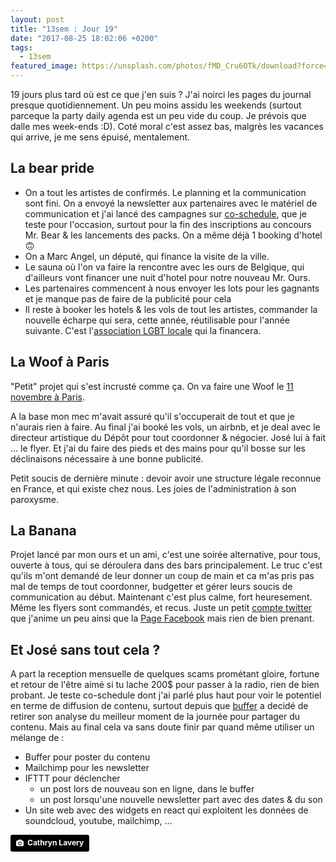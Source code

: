 ```yaml
---
layout: post
title: "13sem : Jour 19"
date: "2017-08-25 18:02:06 +0200"
tags:
  - 13sem
featured_image: https://unsplash.com/photos/fMD_Cru6OTk/download?force=true
---
```


19 jours plus tard où est ce que j'en suis ? J'ai noirci les pages du journal presque quotidiennement. Un peu moins assidu les weekends (surtout parceque la party daily agenda est un peu vide du coup. Je prévois que dalle mes week-ends :D). Coté moral c'est assez bas, malgrès les vacances qui arrive, je me sens épuisé, mentalement.

## La bear pride

-   On a tout les artistes de confirmés. Le planning et la communication sont fini. On a envoyé la newsletter aux partenaires avec le matériel de communication et j'ai lancé des campagnes sur [co-schedule](http://coschedule.com), que je teste pour l'occasion, surtout pour la fin des inscriptions au concours Mr. Bear & les lancements des packs. On a même déjà 1 booking d'hotel 🙃
-   On a Marc Angel, un député, qui finance la visite de la ville.
-   Le sauna où l'on va faire la rencontre avec les ours de Belgique, qui d'ailleurs vont financer une nuit d'hotel pour notre nouveau Mr. Ours.
-   Les partenaires commencent à nous envoyer les lots pour les gagnants et je manque pas de faire de la publicité pour cela
-   Il reste à booker les hotels & les vols de tout les artistes, commander la nouvelle écharpe qui sera, cette année, réutilisable pour l'année suivante. C'est l'[association LGBT locale](http://gay.lu) qui la financera.

## La Woof à Paris

"Petit" projet qui s'est incrusté comme ça. On va faire une Woof le [11 novembre à Paris](https://www.facebook.com/events/323070571466092/).

A la base mon mec m'avait assuré qu'il s'occuperait de tout et que je n'aurais rien à faire. Au final j'ai booké les vols, un airbnb, et je deal avec le directeur artistique du Dépôt pour tout coordonner & négocier. José lui à fait ... le flyer. Et j'ai du faire des pieds et des mains pour qu'il bosse sur les déclinaisons nécessaire à une bonne publicité.

Petit soucis de dernière minute : devoir avoir une structure légale reconnue en France, et qui existe chez nous. Les joies de l'administration à son paroxysme.

## La Banana

Projet lancé par mon ours et un ami, c'est une soirée alternative, pour tous, ouverte à tous, qui se déroulera dans des bars principalement. Le truc c'est qu'ils m'ont demandé de leur donner un coup de main et ca m'as pris pas mal de temps de tout coordonner, budgetter et gérer leurs soucis de communication au début. Maintenant c'est plus calme, fort heuresement. Même les flyers sont commandés, et recus. Juste un petit [compte twitter](http://twitter.com/bananaluxembourg) que j'anime un peu ainsi que la [Page Facebook](http://facebook.com/bananagayparty/) mais rien de bien prenant.

## Et José sans tout cela ?

A part la reception mensuelle de quelques scams prométant gloire, fortune et retour de l'être aimé si tu lache 200$ pour passer à la radio, rien de bien probant. Je teste co-schedule dont j'ai parlé plus haut pour voir le potentiel en terme de diffusion de contenu, surtout depuis que [buffer](http://buffer.com) a decidé de retirer son analyse du meilleur moment de la journée pour partager du contenu. Mais au final cela va sans doute finir par quand même utiliser un mélange de :

-   Buffer pour poster du contenu
-   Mailchimp pour les newsletter
-   IFTTT pour déclencher
    -   un post lors de nouveau son en ligne, dans le buffer
    -   un post lorsqu'une nouvelle newsletter part avec des dates & du son
-   Un site web avec des widgets en react qui exploitent les données de soundcloud, youtube, mailchimp, ...

<a style="background-color:black;color:white;text-decoration:none;padding:4px 6px;font-family:-apple-system, BlinkMacSystemFont, &quot;San Francisco&quot;, &quot;Helvetica Neue&quot;, Helvetica, Ubuntu, Roboto, Noto, &quot;Segoe UI&quot;, Arial, sans-serif;font-size:12px;font-weight:bold;line-height:1.2;display:inline-block;border-radius:3px;" href="https://unsplash.com/@cathrynlavery?utm_medium=referral&amp;utm_campaign=photographer-credit&amp;utm_content=creditBadge" target="_blank" rel="noopener noreferrer" title="Download free do whatever you want high-resolution photos from Cathryn Lavery"><span style="display:inline-block;padding:2px 3px;"><svg xmlns="http://www.w3.org/2000/svg" style="height:12px;width:auto;position:relative;vertical-align:middle;top:-1px;fill:white;" viewBox="0 0 32 32"><title></title><path d="M20.8 18.1c0 2.7-2.2 4.8-4.8 4.8s-4.8-2.1-4.8-4.8c0-2.7 2.2-4.8 4.8-4.8 2.7.1 4.8 2.2 4.8 4.8zm11.2-7.4v14.9c0 2.3-1.9 4.3-4.3 4.3h-23.4c-2.4 0-4.3-1.9-4.3-4.3v-15c0-2.3 1.9-4.3 4.3-4.3h3.7l.8-2.3c.4-1.1 1.7-2 2.9-2h8.6c1.2 0 2.5.9 2.9 2l.8 2.4h3.7c2.4 0 4.3 1.9 4.3 4.3zm-8.6 7.5c0-4.1-3.3-7.5-7.5-7.5-4.1 0-7.5 3.4-7.5 7.5s3.3 7.5 7.5 7.5c4.2-.1 7.5-3.4 7.5-7.5z"></path></svg></span><span style="display:inline-block;padding:2px 3px;">Cathryn Lavery</span></a>
